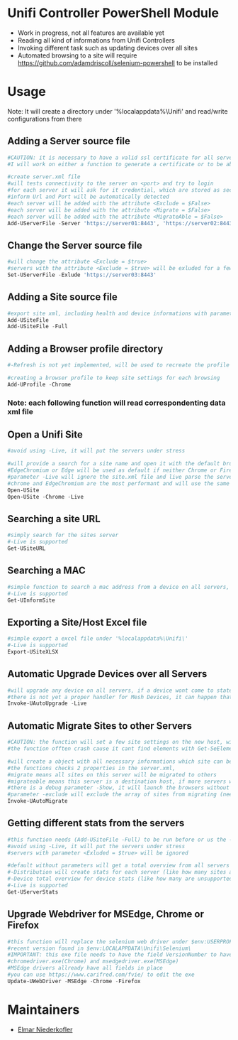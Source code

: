 # Unifi Controller PowerShell Module
- Work in progress, not all features are available yet
- Reading all kind of informations from Unifi Controllers
- Invoking different task such as updating devices over all sites
- Automated browsing to a site will require https://github.com/adamdriscoll/selenium-powershell to be installed

# Usage
Note: It will create a directory under '%localappdata%\Unifi\' and read/write configurations from there

## Adding a Server source file
```powershell
#CAUTION: it is necessary to have a valid ssl certificate for all servers
#I will work on either a function to generate a certificate or to be able to ignore any ssl warning

#create server.xml file
#will tests connectivity to the server on <port> and try to login
#for each server it will ask for it credential, which are stored as secure strings in the xml
#inform Url and Port will be automatically detected
#each server will be added with the attribute <Exclude = $False>
#each server will be added with the attribute <Migrate = $False>
#each server will be added with the attribute <MigrateAble = $False>
Add-UServerFile -Server 'https://server01:8443', 'https://server02:8443', 'https://server03:8443'
```

## Change the Server source file
```powershell
#will change the attribute <Exclude = $true>
#servers with the attribute <Exclude = $true> will be exluded for a few functions
Set-UServerFile -Exlude 'https://server03:8443'
```

## Adding a Site source file
```powershell
#export site xml, including health and device informations with parameter -Full (large file)
Add-USiteFile 
Add-USiteFile -Full
```

## Adding a Browser profile directory
```powershell
#-Refresh is not yet implemented, will be used to recreate the profile if there are problems with it

#creating a browser profile to keep site settings for each browsing
Add-UProfile -Chrome
```

### Note: each following function will read correspondenting data xml file

## Open a Unifi Site
```powershell
#avoid using -Live, it will put the servers under stress

#will provide a search for a site name and open it with the default browser (-Chrome or -Firefox will force the named browser)
#EdgeChromium or Edge will be used as default if neither Chrome or Firefox is installed
#parameter -Live will ignore the site.xml file and live parse the servers
#chrome and EdgeChromium are the most performant and will use the same profile
Open-USite
Open-USite -Chrome -Live
```

## Searching a site URL
```powershell
#simply search for the sites server
#-Live is supported
Get-USiteURL
```

## Searching a MAC 
```powershell
#simple function to search a mac address from a device on all servers, helpfull if you forgot under which site the inform was done
#-Live is supported
Get-UInformSite
```

## Exporting a Site/Host Excel file
```powershell
#simple export a excel file under '%localappdata%\Unifi\'
#-Live is supported
Export-USiteXLSX
```

## Automatic Upgrade Devices over all Servers
```powershell
#will upgrade any device on all servers, if a device wont come to state 1 (Connected) after 7min it will stop proccess more devices
#there is not yet a proper handler for Mesh Devices, it can happen that Mesh Devices arnt updated as the downlink ap needs to be updated first
Invoke-UAutoUpgrade -Live
```

## Automatic Migrate Sites to other Servers
```powershell
#CAUTION: the function will set a few site settings on the new host, will enable advanced functions, and disable automatic upgrade and email alerts | switch parameters needs to be added
#the function offten crash cause it cant find elements with Get-SeElement

#will create a object with all necessary informations which site can be migrated
#the functions checks 2 properties in the server.xml, 
#migrate means all sites on this server will be migrated to others
#migrateable means this server is a destination host, if more servers with this propertie are enabled, it will rotate using allways the server with the less adopted devices
#there is a debug parameter -Show, it will launch the browsers without headless
#parameter -exclude will exclude the array of sites from migrating (needs to match the site name)
Invoke-UAutoMigrate
```

## Getting different stats from the servers
```powershell
#this function needs (Add-USiteFile -Full) to be run before or us the -Live parameter
#avoid using -Live, it will put the servers under stress
#servers with parameter <Exluded = $true> will be ignored

#default without parameters will get a total overview from all servers
#-Distribution will create stats for each server (like how many sites and devices are on any single server)
#-Device total overview for device stats (like how many are unsupported or incompatible)
#-Live is supported
Get-UServerStats
```

## Upgrade Webdriver for MSEdge, Chrome or Firefox
```powershell
#this function will replace the selenium web driver under $env:USERPROFILE\Documents\PowerShell\Modules\Selenium\$SeleniumVersion\assemblies\ with the most
#recent version found in $env:LOCALAPPDATA\Unifi\Selenium\
#IMPORTANT: this exe file needs to have the field VersionNumber to have a valid version and OriginalFilename to have the filename like geckodriver.exe(Firefox),
#chromedriver.exe(Chrome) and msedgedriver.exe(MSEdge)
#MSEdge drivers allready have all fields in place
#you can use https://www.carifred.com/fvie/ to edit the exe
Update-UWebDriver -MSEdge -Chrome -Firefox
```

# Maintainers 
- [Elmar Niederkofler](https://github.com/BuggeXX)
